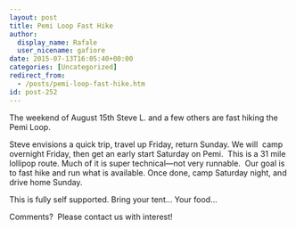 ```yaml
---
layout: post
title: Pemi Loop Fast Hike
author: 
  display_name: Rafale
  user_nicename: gafiore
date: 2015-07-13T16:05:40+00:00
categories: [Uncategorized]
redirect_from:
  - /posts/pemi-loop-fast-hike.htm
id: post-252
---
```


The weekend of August 15th Steve L. and a few others are fast hiking the Pemi Loop.

Steve envisions a quick trip, travel up Friday, return Sunday. We will  camp overnight Friday, then get an early start Saturday on Pemi.  This is a 31 mile lollipop route. Much of it is super technical—not very runnable.  Our goal is to fast hike and run what is available. Once done, camp Saturday night, and drive home Sunday.

This is fully self supported. Bring your tent… Your food…

Comments?  Please contact us with interest!
